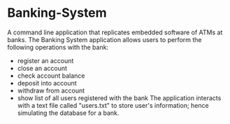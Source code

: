 # Banking-System
A command line application that replicates embedded software of ATMs at banks. 
The Banking System application allows users to perform the following operations with the bank:
  * register an account
  * close an account
  * check account balance
  * deposit into account
  * withdraw from account
  * show list of all users registered with the bank
The application interacts with a text file called "users.txt" to store user's information; hence simulating the database 
for a bank. 
